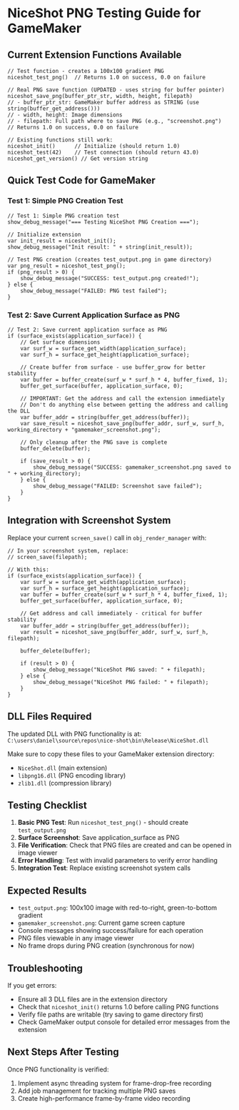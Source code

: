 # NiceShot PNG Testing Guide for GameMaker

## Current Extension Functions Available

```gml
// Test function - creates a 100x100 gradient PNG
niceshot_test_png()  // Returns 1.0 on success, 0.0 on failure

// Real PNG save function (UPDATED - uses string for buffer pointer)
niceshot_save_png(buffer_ptr_str, width, height, filepath)
// - buffer_ptr_str: GameMaker buffer address as STRING (use string(buffer_get_address()))
// - width, height: Image dimensions
// - filepath: Full path where to save PNG (e.g., "screenshot.png")
// Returns 1.0 on success, 0.0 on failure

// Existing functions still work:
niceshot_init()      // Initialize (should return 1.0)
niceshot_test(42)    // Test connection (should return 43.0) 
niceshot_get_version() // Get version string
```

## Quick Test Code for GameMaker

### Test 1: Simple PNG Creation Test
```gml
// Test 1: Simple PNG creation test
show_debug_message("=== Testing NiceShot PNG Creation ===");

// Initialize extension
var init_result = niceshot_init();
show_debug_message("Init result: " + string(init_result));

// Test PNG creation (creates test_output.png in game directory)
var png_result = niceshot_test_png();
if (png_result > 0) {
    show_debug_message("SUCCESS: test_output.png created!");
} else {
    show_debug_message("FAILED: PNG test failed");
}
```

### Test 2: Save Current Application Surface as PNG
```gml
// Test 2: Save current application surface as PNG
if (surface_exists(application_surface)) {
    // Get surface dimensions
    var surf_w = surface_get_width(application_surface);
    var surf_h = surface_get_height(application_surface);
    
    // Create buffer from surface - use buffer_grow for better stability
    var buffer = buffer_create(surf_w * surf_h * 4, buffer_fixed, 1);
    buffer_get_surface(buffer, application_surface, 0);
    
    // IMPORTANT: Get the address and call the extension immediately
    // Don't do anything else between getting the address and calling the DLL
    var buffer_addr = string(buffer_get_address(buffer));
    var save_result = niceshot_save_png(buffer_addr, surf_w, surf_h, working_directory + "gamemaker_screenshot.png");
    
    // Only cleanup after the PNG save is complete
    buffer_delete(buffer);
    
    if (save_result > 0) {
        show_debug_message("SUCCESS: gamemaker_screenshot.png saved to " + working_directory);
    } else {
        show_debug_message("FAILED: Screenshot save failed");
    }
}
```

## Integration with Screenshot System

Replace your current `screen_save()` call in `obj_render_manager` with:

```gml
// In your screenshot system, replace:
// screen_save(filepath);

// With this:
if (surface_exists(application_surface)) {
    var surf_w = surface_get_width(application_surface);
    var surf_h = surface_get_height(application_surface);
    var buffer = buffer_create(surf_w * surf_h * 4, buffer_fixed, 1);
    buffer_get_surface(buffer, application_surface, 0);
    
    // Get address and call immediately - critical for buffer stability
    var buffer_addr = string(buffer_get_address(buffer));
    var result = niceshot_save_png(buffer_addr, surf_w, surf_h, filepath);
    
    buffer_delete(buffer);
    
    if (result > 0) {
        show_debug_message("NiceShot PNG saved: " + filepath);
    } else {
        show_debug_message("NiceShot PNG failed: " + filepath);
    }
}
```

## DLL Files Required

The updated DLL with PNG functionality is at:
`C:\users\daniel\source\repos\nice-shot\bin\Release\NiceShot.dll`

Make sure to copy these files to your GameMaker extension directory:
- `NiceShot.dll` (main extension)
- `libpng16.dll` (PNG encoding library)
- `zlib1.dll` (compression library)

## Testing Checklist

1. **Basic PNG Test**: Run `niceshot_test_png()` - should create `test_output.png`
2. **Surface Screenshot**: Save application_surface as PNG
3. **File Verification**: Check that PNG files are created and can be opened in image viewer
4. **Error Handling**: Test with invalid parameters to verify error handling
5. **Integration Test**: Replace existing screenshot system calls

## Expected Results

- `test_output.png`: 100x100 image with red-to-right, green-to-bottom gradient
- `gamemaker_screenshot.png`: Current game screen capture
- Console messages showing success/failure for each operation
- PNG files viewable in any image viewer
- No frame drops during PNG creation (synchronous for now)

## Troubleshooting

If you get errors:
- Ensure all 3 DLL files are in the extension directory
- Check that `niceshot_init()` returns 1.0 before calling PNG functions
- Verify file paths are writable (try saving to game directory first)
- Check GameMaker output console for detailed error messages from the extension

## Next Steps After Testing

Once PNG functionality is verified:
1. Implement async threading system for frame-drop-free recording
2. Add job management for tracking multiple PNG saves
3. Create high-performance frame-by-frame video recording